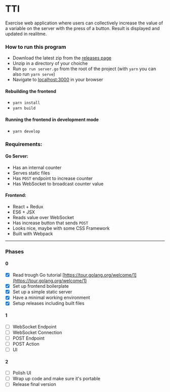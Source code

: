 # TTI 

Exercise web application where users can collectively increase the value of a variable on the server with the press of a button.
Result is displayed and updated in realitme.


### How to run this program

- Download the latest zip from the [releases page](https://github.com/ghzmdr/TTI/releases)  
- Unzip in a directory of your choiche
- Run `go run server.go` from the root of the project (with `yarn` you can also run `yarn serve`)
- Navigate to [localhost:3000](http://localhost:3000) in your browser 

#### Rebuilding the frontend
- `yarn install`
- `yarn build`

#### Running the frontend in development mode
- `yarn develop`

### Requirements:

#### Go Server:

- Has an internal counter
- Serves static files
- Has `POST` endpoint to increase counter
- Has WebSocket to broadcast counter value

#### Frontend:

- React + Redux
- ES6 + JSX
- Reads value over WebSocket
- Has increase button that sends `POST`
- Looks nice, maybe with some CSS Framework
- Built with Webpack

___

### Phases

#### 0
- [x] Read trough Go tutorial [https://tour.golang.org/welcome/1](https://tour.golang.org/welcome/1)
- [x] Set up frontend boilerplate
- [x] Set up a simple static server
- [x] Have a minimal working environment
- [x] Setup releases including built files

#### 1
- [ ] WebSocket Endpoint
- [ ] WebSocket Connection
- [ ] POST Endpoint
- [ ] POST Action
- [ ] UI

#### 2
- [ ] Polish UI
- [ ] Wrap up code and make sure it's portable
- [ ] Release final version
